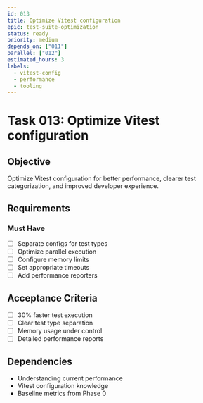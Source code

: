 ```yaml
---
id: 013
title: Optimize Vitest configuration
epic: test-suite-optimization
status: ready
priority: medium
depends_on: ["011"]
parallel: ["012"]
estimated_hours: 3
labels:
  - vitest-config
  - performance
  - tooling
---
```


# Task 013: Optimize Vitest configuration

## Objective

Optimize Vitest configuration for better performance, clearer test categorization, and improved developer experience.

## Requirements

### Must Have
- [ ] Separate configs for test types
- [ ] Optimize parallel execution
- [ ] Configure memory limits
- [ ] Set appropriate timeouts
- [ ] Add performance reporters

## Acceptance Criteria

- [ ] 30% faster test execution
- [ ] Clear test type separation
- [ ] Memory usage under control
- [ ] Detailed performance reports

## Dependencies

- Understanding current performance
- Vitest configuration knowledge
- Baseline metrics from Phase 0